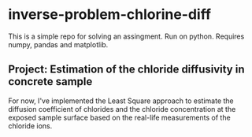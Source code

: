 # inverse-problem-chlorine-diff

This is a simple repo for solving an assingment. Run on python. Requires numpy, pandas and matplotlib.

## Project: Estimation of the chloride diffusivity in concrete sample

For now, I've implemented the Least Square approach to estimate the diffusion coefficient of chlorides and the chloride concentration at the exposed sample surface based on the real-life measurements of the chloride ions. 


